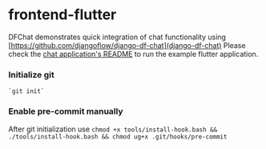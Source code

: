 # frontend-flutter

DFChat demonstrates quick integration of chat functionality using [https://github.com/djangoflow/django-df-chat](django-df-chat)
Please check the [chat application's README](./packages/chat/README.md) to run the example flutter application.

### Initialize git

    `git init`

### Enable pre-commit manually

After git initialization use `chmod +x tools/install-hook.bash && ./tools/install-hook.bash && chmod ug+x .git/hooks/pre-commit`
